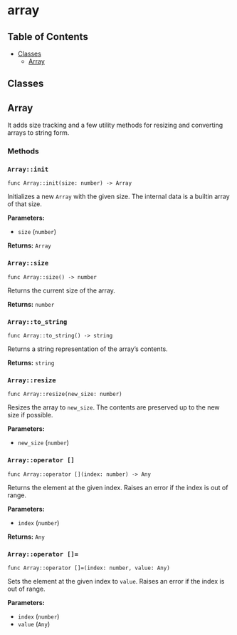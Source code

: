 # array

## Table of Contents

- [Classes](#classes)
  - [Array](#Array)

## Classes

## Array

It adds size tracking and a few utility methods for resizing and
converting arrays to string form.

### Methods

### `Array::init`

```xylia
func Array::init(size: number) -> Array
```

Initializes a new `Array` with the given size.
The internal data is a builtin array of that size.

**Parameters:**

- `size` (`number`)

**Returns:** `Array` 

### `Array::size`

```xylia
func Array::size() -> number
```

Returns the current size of the array.

**Returns:** `number` 

### `Array::to_string`

```xylia
func Array::to_string() -> string
```

Returns a string representation of the array’s contents.

**Returns:** `string` 

### `Array::resize`

```xylia
func Array::resize(new_size: number)
```

Resizes the array to `new_size`.
The contents are preserved up to the new size if possible.

**Parameters:**

- `new_size` (`number`)

### `Array::operator []`

```xylia
func Array::operator [](index: number) -> Any
```

Returns the element at the given index.
Raises an error if the index is out of range.

**Parameters:**

- `index` (`number`)

**Returns:** `Any` 

### `Array::operator []=`

```xylia
func Array::operator []=(index: number, value: Any)
```

Sets the element at the given index to `value`.
Raises an error if the index is out of range.

**Parameters:**

- `index` (`number`)
- `value` (`Any`)

